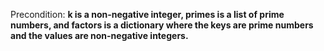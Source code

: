 Precondition: **k is a non-negative integer, primes is a list of prime numbers, and factors is a dictionary where the keys are prime numbers and the values are non-negative integers.**